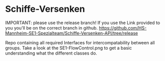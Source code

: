 # Schiffe-Versenken

IMPORTANT: please use the release branch! If you use the Link provided to you you'll be on the correct branch in github.
https://github.com/HS-Mannheim-SE1-Spezialteam/Schiffe-Versenken-API/tree/release

Repo containing all required Interfaces for intercompatability between all groups.
Take a look at the SE1-FlowControl.png to get a basic understanding what the different classes do.
